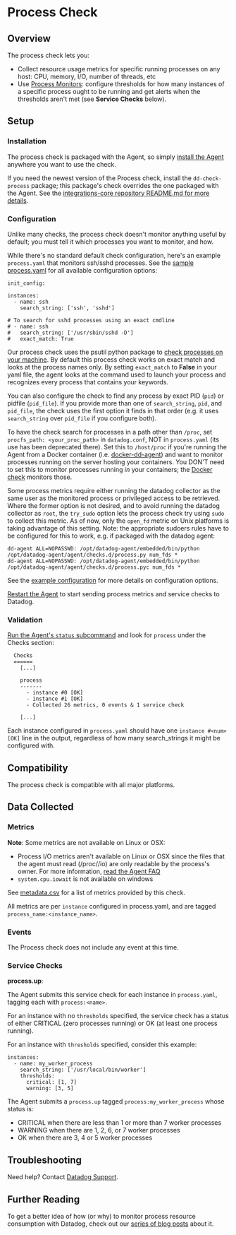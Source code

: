 # Process Check

## Overview

The process check lets you:

* Collect resource usage metrics for specific running processes on any host: CPU, memory, I/O, number of threads, etc
* Use [Process Monitors](http://docs.datadoghq.com/monitoring/#process): configure thresholds for how many instances of a specific process ought to be running and get alerts when the thresholds aren't met (see **Service Checks** below).

## Setup
### Installation

The process check is packaged with the Agent, so simply [install the Agent](https://app.datadoghq.com/account/settings#agent) anywhere you want to use the check.

If you need the newest version of the Process check, install the `dd-check-process` package; this package's check overrides the one packaged with the Agent. See the [integrations-core repository README.md for more details](https://docs.datadoghq.com/agent/faq/install-core-extra/).

### Configuration

Unlike many checks, the process check doesn't monitor anything useful by default; you must tell it which processes you want to monitor, and how.

While there's no standard default check configuration, here's an example `process.yaml` that monitors ssh/sshd processes. See the [sample process.yaml](https://github.com/DataDog/integrations-core/blob/master/process/conf.yaml.example) for all available configuration options:

```
init_config:

instances:
  - name: ssh
    search_string: ['ssh', 'sshd']

# To search for sshd processes using an exact cmdline
# - name: ssh
#   search_string: ['/usr/sbin/sshd -D']
#   exact_match: True
```

Our process check uses the psutil python package to [check processes on your machine](https://github.com/DataDog/integrations-core/blob/master/process/datadog_checks/process/process.py#L117). By default this process check works on exact match and looks at the process names only. By setting `exact_match` to **False** in your yaml file, the agent looks at the command used to launch your process and recognizes every process that contains your keywords.  

You can also configure the check to find any process by exact PID (`pid`) or pidfile (`pid_file`). If you provide more than one of `search_string`, `pid`, and `pid_file`, the check uses the first option it finds in that order (e.g. it uses `search_string` over `pid_file` if you configure both).  

To have the check search for processes in a path other than `/proc`, set `procfs_path: <your_proc_path>` in `datadog.conf`, NOT in `process.yaml` (its use has been deprecated there). Set this to `/host/proc` if you're running the Agent from a Docker container (i.e. [docker-dd-agent](https://github.com/DataDog/docker-dd-agent)) and want to monitor processes running on the server hosting your containers. You DON'T need to set this to monitor processes running _in_ your containers; the [Docker check](https://github.com/DataDog/integrations-core/tree/master/docker_daemon) monitors those.  

Some process metrics require either running the datadog collector as the same user as the monitored process or privileged access to be retrieved.
Where the former option is not desired, and to avoid running the datadog collector as `root`, the `try_sudo` option lets the process check try using `sudo` to collect this metric.
As of now, only the `open_fd` metric on Unix platforms is taking advantage of this setting.
Note: the appropriate sudoers rules have to be configured for this to work, e.g. if packaged with the datadog agent:
```
dd-agent ALL=NOPASSWD: /opt/datadog-agent/embedded/bin/python /opt/datadog-agent/agent/checks.d/process.py num_fds *
dd-agent ALL=NOPASSWD: /opt/datadog-agent/embedded/bin/python /opt/datadog-agent/agent/checks.d/process.pyc num_fds *
```

See the [example configuration](https://github.com/DataDog/integrations-core/blob/master/process/conf.yaml.example) for more details on configuration options.

[Restart the Agent](https://docs.datadoghq.com/agent/faq/agent-commands/#start-stop-restart-the-agent) to start sending process metrics and service checks to Datadog.

### Validation

[Run the Agent's `status` subcommand](https://docs.datadoghq.com/agent/faq/agent-commands/#agent-status-and-information) and look for `process` under the Checks section:

```
  Checks
  ======
    [...]

    process
    -------
      - instance #0 [OK]
      - instance #1 [OK]
      - Collected 26 metrics, 0 events & 1 service check

    [...]
```

Each instance configured in `process.yaml` should have one `instance #<num> [OK]` line in the output, regardless of how many search_strings it might be configured with.

## Compatibility

The process check is compatible with all major platforms.

## Data Collected
### Metrics

**Note**: Some metrics are not available on Linux or OSX:

* Process I/O metrics aren't available on Linux or OSX since the files that the agent must read (/proc//io) are only readable by the process's owner. For more information, [read the Agent FAQ](https://docs.datadoghq.com/agent/faq/why-don-t-i-see-the-system-processes-open-file-descriptors-metric)
* `system.cpu.iowait` is not available on windows

See [metadata.csv](https://github.com/DataDog/integrations-core/blob/master/process/metadata.csv) for a list of metrics provided by this check.

All metrics are per `instance` configured in process.yaml, and are tagged `process_name:<instance_name>`.

### Events
The Process check does not include any event at this time.

### Service Checks
**process.up**:

The Agent submits this service check for each instance in `process.yaml`, tagging each with `process:<name>`.

For an instance with no `thresholds` specified, the service check has a status of either CRITICAL (zero processes running) or OK (at least one process running).

For an instance with `thresholds` specified, consider this example:

```
instances:
  - name: my_worker_process
    search_string: ['/usr/local/bin/worker']
    thresholds:
      critical: [1, 7]
      warning: [3, 5]
```

The Agent submits a `process.up` tagged `process:my_worker_process` whose status is:

- CRITICAL when there are less than 1 or more than 7 worker processes
- WARNING when there are 1, 2, 6, or 7 worker processes
- OK when there are 3, 4 or 5 worker processes

## Troubleshooting
Need help? Contact [Datadog Support](http://docs.datadoghq.com/help/).

## Further Reading
To get a better idea of how (or why) to monitor process resource consumption with Datadog, check out our [series of blog posts](https://www.datadoghq.com/blog/process-check-monitoring/) about it.
